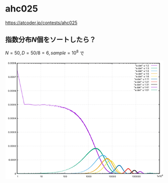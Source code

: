 # ahc025

https://atcoder.jp/contests/ahc025

## 指数分布$N$個をソートしたら？

$N=50, D=50/8=6, sample=10^8$ で

![](hist.png)
